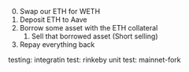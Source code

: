 0. Swap our ETH for WETH
1. Deposit ETH to Aave
2. Borrow some asset with the ETH collateral
    1. Sell that borrowed asset (Short selling)
3. Repay everything back

testing:
integratin test: rinkeby
unit test: mainnet-fork